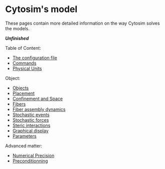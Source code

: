 # Cytosim's model

These pages contain more detailed information on the way Cytosim solves the models.

***Unfinished***

Table of Content:

* [The configuration file](config.md)
* [Commands](commands.md)
* [Physical Units](units.md)

Object:

* [Objects](objects.md)
* [Placement](placement.md)
* [Confinement and Space](spaces.md)
* [Fibers](fibers.md)
* [Fiber assembly dynamics](fiber_dynamics.md)
* [Stochastic events](stochastic.md)
* [Stochastic forces](forces.md)
* [Steric interactions](steric.md)
* [Graphical display](graphics.md)
* [Parameters](parameters.md)

Advanced matter:

* [Numerical Precision](numerical_precision.md)
* [Preconditionning](preconditionning.md)
